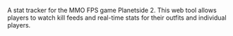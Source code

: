 A stat tracker for the MMO FPS game Planetside 2. This web tool allows players to watch kill feeds and real-time stats for their outfits and individual players.